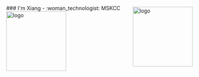 <img src="https://github-readme-stats.vercel.app/api?username=leexgh&show_icons=true" alt="logo" height="160" align="right" style="margin: 5px; margin-bottom: 20px;" />
### I'm Xiang
- :woman_technologist: MSKCC
<img src="https://github-profile-trophy.vercel.app/?username=leexgh&theme=flat&column=7" alt="logo" height="160" align="center" style="margin: auto; margin-bottom: 20px;" />

<!--
**leexgh/leexgh** is a ✨ _special_ ✨ repository because its `README.md` (this file) appears on your GitHub profile.

Here are some ideas to get you started:

- 🔭 I’m currently working on ...
- 🌱 I’m currently learning ...
- 👯 I’m looking to collaborate on ...
- 🤔 I’m looking for help with ...
- 💬 Ask me about ...
- 📫 How to reach me: ...
- 😄 Pronouns: ...
- ⚡ Fun fact: ...
-->
